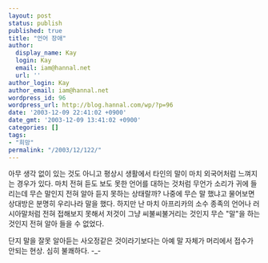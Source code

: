 ```yaml
---
layout: post
status: publish
published: true
title: "언어 장애"
author:
  display_name: Kay
  login: Kay
  email: iam@hannal.net
  url: ''
author_login: Kay
author_email: iam@hannal.net
wordpress_id: 96
wordpress_url: http://blog.hannal.com/wp/?p=96
date: '2003-12-09 22:41:02 +0900'
date_gmt: '2003-12-09 13:41:02 +0900'
categories: []
tags:
- "희망"
permalink: "/2003/12/122/"
---
```

<p>아무 생각 없이 있는 것도 아니고 평상시 생활에서 타인의 말이 마치 외국어처럼 느껴지는 경우가 있다. 마치 전혀 듣도 보도 못한 언어를 대하는 것처럼 무언가 소리가 귀에 들리는데 무슨 말인지 전혀 알아 듣지 못하는 상태랄까? 나중에 무슨 말 했냐고 물어보면 상대방은 분명히 우리나라 말을 했다. 하지만 난 마치 아프리카의 소수 종족의 언어나 러시아말처럼 전혀 접해보지 못해서 저것이 그냥 씨불씨불거리는 것인지 무슨 "말"을 하는 것인지 전혀 알아 들을 수 없었다.</p>
<p>단지 말을 잘못 알아듣는 사오정같은 것이라기보다는 아예 말 자체가 머리에서 접수가 안되는 현상. 심히 불쾌하다. -_-</p>
